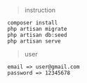 > instruction

```
composer install
php artisan migrate
php artisan db:seed
php artisan serve
```

> user

```
email => user@gmail.com
password => 12345678
```
